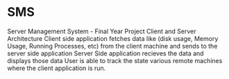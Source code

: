 # SMS
Server Management System - Final Year Project
Client and Server Architecture
Client side application fetches data like (disk usage, Memory Usage, Running Processes, etc) from the client machine and sends to the server side application
Server Side application recieves the data and displays those data
User is able to track the state various remote machines where the client application is run.

